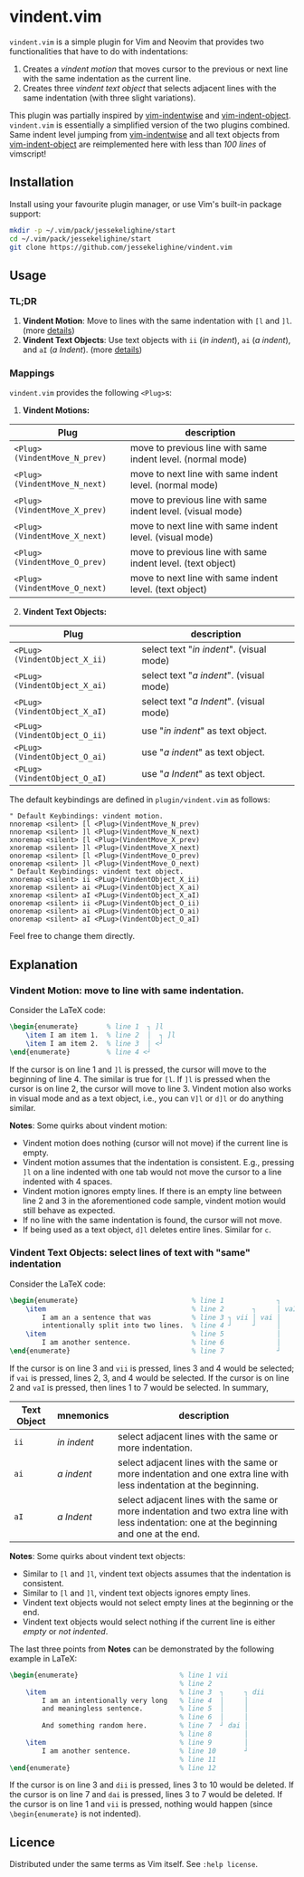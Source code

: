# vindent.vim

`vindent.vim` is a simple plugin for Vim and Neovim that provides two functionalities that have to
do with indentations:

1. Creates a *vindent motion* that moves cursor to the previous or next line with the same indentation as the current line.
2. Creates three *vindent text object* that selects adjacent lines with the same indentation (with three slight variations).

This plugin was partially inspired by [vim-indentwise](https://github.com/jeetsukumaran/vim-indentwise)
and [vim-indent-object](https://github.com/michaeljsmith/vim-indent-object).
`vindent.vim` is essentially a simplified version of the two plugins combined.
Same indent level jumping from [vim-indentwise](https://github.com/jeetsukumaran/vim-indentwise)
and all text objects from [vim-indent-object](https://github.com/michaeljsmith/vim-indent-object)
are reimplemented here with less than *100 lines* of vimscript!

## Installation

Install using your favourite plugin manager, or use Vim's built-in package
support:
```sh
mkdir -p ~/.vim/pack/jessekelighine/start
cd ~/.vim/pack/jessekelighine/start
git clone https://github.com/jessekelighine/vindent.vim
```

## Usage

### TL;DR

1. **Vindent Motion**: Move to lines with the same indentation with `[l` and `]l`.
   (more [details](#vindent-motion-move-to-line-with-same-indentation))
2. **Vindent Text Objects**: Use text objects with `ii` (*in indent*),
   `ai` (*a indent*), and `aI` (*a Indent*).
   (more [details](#vindent-text-objects-select-lines-of-text-with-same-indentation))

### Mappings

`vindent.vim` provides the following `<Plug>`s:

1. **Vindent Motions:**

| Plug                         | description                                                 |
| ---                          | ---                                                         |
| `<Plug>(VindentMove_N_prev)` | move to previous line with same indent level. (normal mode) |
| `<Plug>(VindentMove_N_next)` | move to next     line with same indent level. (normal mode) |
| `<Plug>(VindentMove_X_prev)` | move to previous line with same indent level. (visual mode) |
| `<Plug>(VindentMove_X_next)` | move to next     line with same indent level. (visual mode) |
| `<Plug>(VindentMove_O_prev)` | move to previous line with same indent level. (text object) |
| `<Plug>(VindentMove_O_next)` | move to next     line with same indent level. (text object) |

2. **Vindent Text Objects:**

| Plug                         | description                              |
| ---                          | ---                                      |
| `<PLug>(VindentObject_X_ii)` | select text "*in indent*". (visual mode) |
| `<PLug>(VindentObject_X_ai)` | select text "*a indent*".  (visual mode) |
| `<PLug>(VindentObject_X_aI)` | select text "*a Indent*".  (visual mode) |
| `<PLug>(VindentObject_O_ii)` | use "*in indent*" as text object.        |
| `<PLug>(VindentObject_O_ai)` | use "*a indent*"  as text object.        |
| `<PLug>(VindentObject_O_aI)` | use "*a Indent*"  as text object.        |

The default keybindings are defined in `plugin/vindent.vim` as follows:
```vim
" Default Keybindings: vindent motion.
nnoremap <silent> [l <Plug>(VindentMove_N_prev)
nnoremap <silent> ]l <Plug>(VindentMove_N_next)
xnoremap <silent> [l <Plug>(VindentMove_X_prev)
xnoremap <silent> ]l <Plug>(VindentMove_X_next)
onoremap <silent> [l <Plug>(VindentMove_O_prev)
onoremap <silent> ]l <Plug>(VindentMove_O_next)
" Default Keybindings: vindent text object.
xnoremap <silent> ii <PLug>(VindentObject_X_ii)
xnoremap <silent> ai <PLug>(VindentObject_X_ai)
xnoremap <silent> aI <PLug>(VindentObject_X_aI)
onoremap <silent> ii <PLug>(VindentObject_O_ii)
onoremap <silent> ai <PLug>(VindentObject_O_ai)
onoremap <silent> aI <PLug>(VindentObject_O_aI)
```
Feel free to change them directly.

## Explanation

### Vindent Motion: move to line with same indentation.

Consider the LaTeX code:
```tex
\begin{enumerate}       % line 1  ┐ ]l
    \item I am item 1.  % line 2  │  ┐ ]l
    \item I am item 2.  % line 3  │ <┘
\end{enumerate}         % line 4 <┘
```
If the cursor is on line 1 and `]l` is pressed,
the cursor will move to the beginning of line 4.
The similar is true for `[l`.
If `]l` is pressed when the cursor is on line 2,
the cursor will move to line 3.
Vindent motion also works in visual mode and as a text object,
i.e., you can `V]l` or `d]l` or do anything similar.

**Notes**: Some quirks about vindent motion:

- Vindent motion does nothing (cursor will not move) if the current line is empty.
- Vindent motion assumes that the indentation is consistent.
  E.g., pressing `]l` on a line indented with one tab would not move the cursor
  to a line indented with 4 spaces.
- Vindent motion ignores empty lines.  If there is an empty line between line 2
  and 3 in the aforementioned code sample, vindent motion would still behave as
  expected.
- If no line with the same indentation is found, the cursor will not move.
- If being used as a text object, `d]l` deletes entire lines.  Similar for `c`.

### Vindent Text Objects: select lines of text with "same" indentation

Consider the LaTeX code:
```tex
\begin{enumerate}                            % line 1             ┐
    \item                                    % line 2       ┐     │ vaI
        I am an a sentence that was          % line 3 ┐ vii │ vai │
        intentionally split into two lines.  % line 4 ┘     ┘     │
    \item                                    % line 5             │
        I am another sentence.               % line 6             │
\end{enumerate}                              % line 7             ┘
```
If the cursor is on line 3 and `vii` is pressed, lines 3 and 4 would be selected;
if `vai` is pressed, lines 2, 3, and 4 would be selected.
If the cursor is on line 2 and `vaI` is pressed, then lines 1 to 7 would be selected.
In summary,

| Text Object | mnemonics   | description                                                                                                                                |
| ---         | ---         | ---                                                                                                                                        |
| `ii`        | *in indent* | select adjacent lines with the same or more indentation.                                                                                   |
| `ai`        | *a indent*  | select adjacent lines with the same or more indentation and one extra line with less indentation at the beginning.                         |
| `aI`        | *a Indent*  | select adjacent lines with the same or more indentation and two extra line with less indentation: one at the beginning and one at the end. |

**Notes**: Some quirks about vindent text objects:

- Similar to `[l` and `]l`, vindent text objects assumes that the indentation is consistent.
- Similar to `[l` and `]l`, vindent text objects ignores empty lines.
- Vindent text objects would not select empty lines at the beginning or the end.
- Vindent text objects would select nothing if the current line is either *empty* or *not indented*.

The last three points from **Notes** can be demonstrated by the following example in LaTeX:
```tex
\begin{enumerate}                         % line 1 vii
                                          % line 2
    \item                                 % line 3  ┐     ┐ dii
        I am an intentionally very long   % line 4  │     │
        and meaningless sentence.         % line 5  │     │
                                          % line 6  │     │
        And something random here.        % line 7  ┘ dai │
                                          % line 8        │
    \item                                 % line 9        │
        I am another sentence.            % line 10       ┘
                                          % line 11
\end{enumerate}                           % line 12
```
If the cursor is on line 3 and `dii` is pressed, lines 3 to 10 would be deleted.
If the cursor is on line 7 and `dai` is pressed, lines 3 to 7  would be deleted.
If the cursor is on line 1 and `vii` is pressed, nothing would happen (since `\begin{enumerate}` is not indented).

## Licence

Distributed under the same terms as Vim itself. See `:help license`.
